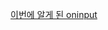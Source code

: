 [이번에 알게 된 oninput]("https://stackoverflow.com/questions/574941/best-way-to-track-onchange-as-you-type-in-input-type-text")
